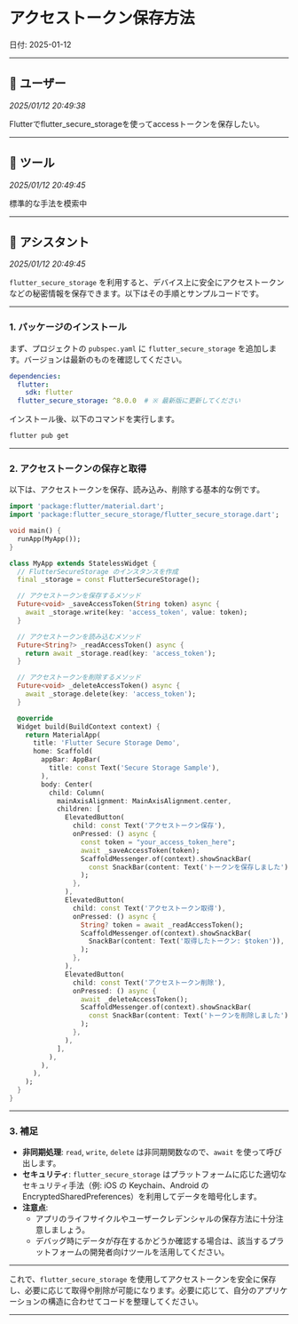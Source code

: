 # アクセストークン保存方法

日付: 2025-01-12

---

## 👤 ユーザー
*2025/01/12 20:49:38*

Flutterでflutter_secure_storageを使ってaccessトークンを保存したい。

---

## 🔧 ツール
*2025/01/12 20:49:45*

標準的な手法を模索中

---

## 🤖 アシスタント
*2025/01/12 20:49:45*

`flutter_secure_storage` を利用すると、デバイス上に安全にアクセストークンなどの秘密情報を保存できます。以下はその手順とサンプルコードです。

---

### 1. パッケージのインストール

まず、プロジェクトの `pubspec.yaml` に `flutter_secure_storage` を追加します。バージョンは最新のものを確認してください。

```yaml
dependencies:
  flutter:
    sdk: flutter
  flutter_secure_storage: ^8.0.0  # ※ 最新版に更新してください
```

インストール後、以下のコマンドを実行します。

```bash
flutter pub get
```

---

### 2. アクセストークンの保存と取得

以下は、アクセストークンを保存、読み込み、削除する基本的な例です。

```dart
import 'package:flutter/material.dart';
import 'package:flutter_secure_storage/flutter_secure_storage.dart';

void main() {
  runApp(MyApp());
}

class MyApp extends StatelessWidget {
  // FlutterSecureStorage のインスタンスを作成
  final _storage = const FlutterSecureStorage();

  // アクセストークンを保存するメソッド
  Future<void> _saveAccessToken(String token) async {
    await _storage.write(key: 'access_token', value: token);
  }

  // アクセストークンを読み込むメソッド
  Future<String?> _readAccessToken() async {
    return await _storage.read(key: 'access_token');
  }

  // アクセストークンを削除するメソッド
  Future<void> _deleteAccessToken() async {
    await _storage.delete(key: 'access_token');
  }

  @override
  Widget build(BuildContext context) {
    return MaterialApp(
      title: 'Flutter Secure Storage Demo',
      home: Scaffold(
        appBar: AppBar(
          title: const Text('Secure Storage Sample'),
        ),
        body: Center(
          child: Column(
            mainAxisAlignment: MainAxisAlignment.center,
            children: [
              ElevatedButton(
                child: const Text('アクセストークン保存'),
                onPressed: () async {
                  const token = "your_access_token_here";
                  await _saveAccessToken(token);
                  ScaffoldMessenger.of(context).showSnackBar(
                    const SnackBar(content: Text('トークンを保存しました')),
                  );
                },
              ),
              ElevatedButton(
                child: const Text('アクセストークン取得'),
                onPressed: () async {
                  String? token = await _readAccessToken();
                  ScaffoldMessenger.of(context).showSnackBar(
                    SnackBar(content: Text('取得したトークン: $token')),
                  );
                },
              ),
              ElevatedButton(
                child: const Text('アクセストークン削除'),
                onPressed: () async {
                  await _deleteAccessToken();
                  ScaffoldMessenger.of(context).showSnackBar(
                    const SnackBar(content: Text('トークンを削除しました')),
                  );
                },
              ),
            ],
          ),
        ),
      ),
    );
  }
}
```

---

### 3. 補足

- **非同期処理**: `read`, `write`, `delete` は非同期関数なので、`await` を使って呼び出します。
- **セキュリティ**: `flutter_secure_storage` はプラットフォームに応じた適切なセキュリティ手法（例: iOS の Keychain、Android の EncryptedSharedPreferences）を利用してデータを暗号化します。
- **注意点**:  
  - アプリのライフサイクルやユーザークレデンシャルの保存方法に十分注意しましょう。  
  - デバッグ時にデータが存在するかどうか確認する場合は、該当するプラットフォームの開発者向けツールを活用してください。

---

これで、`flutter_secure_storage` を使用してアクセストークンを安全に保存し、必要に応じて取得や削除が可能になります。必要に応じて、自分のアプリケーションの構造に合わせてコードを整理してください。

---
